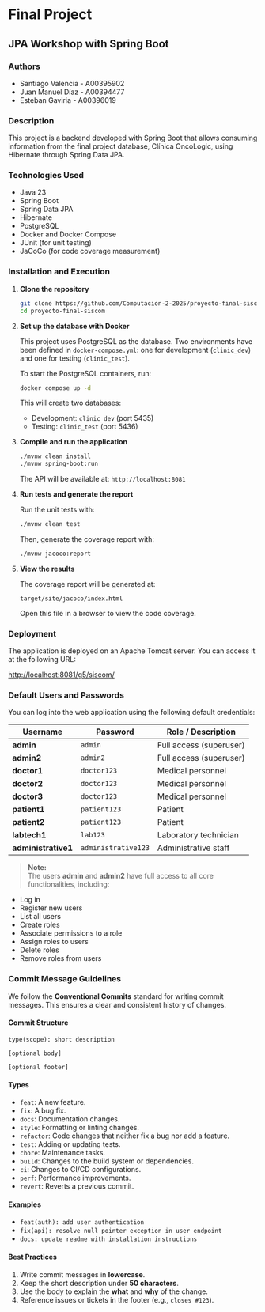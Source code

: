# Final Project

## JPA Workshop with Spring Boot

### Authors

- Santiago Valencia - A00395902
- Juan Manuel Díaz - A00394477
- Esteban Gaviria - A00396019

### Description

This project is a backend developed with Spring Boot that allows consuming information from the final project database, Clínica OncoLogic, using Hibernate through Spring Data JPA.

### Technologies Used

- Java 23
- Spring Boot
- Spring Data JPA
- Hibernate
- PostgreSQL
- Docker and Docker Compose
- JUnit (for unit testing)
- JaCoCo (for code coverage measurement)

### Installation and Execution

1. **Clone the repository**

    ```bash
    git clone https://github.com/Computacion-2-2025/proyecto-final-siscom.git
    cd proyecto-final-siscom
    ```

2. **Set up the database with Docker**

    This project uses PostgreSQL as the database. Two environments have been defined in `docker-compose.yml`: one for development (`clinic_dev`) and one for testing (`clinic_test`).

    To start the PostgreSQL containers, run:

    ```bash
    docker compose up -d
    ```

    This will create two databases:

    - Development: `clinic_dev` (port 5435)
    - Testing: `clinic_test` (port 5436)

3. **Compile and run the application**

    ```bash
    ./mvnw clean install
    ./mvnw spring-boot:run
    ```

    The API will be available at: `http://localhost:8081`

4. **Run tests and generate the report**

    Run the unit tests with:

    ```bash
    ./mvnw clean test
    ```

    Then, generate the coverage report with:

    ```bash
    ./mvnw jacoco:report
    ```

5. **View the results**

    The coverage report will be generated at:

    `target/site/jacoco/index.html`

    Open this file in a browser to view the code coverage.

### Deployment

The application is deployed on an Apache Tomcat server. You can access it at the following URL:

[http://localhost:8081/g5/siscom/](http://localhost:8081/g5/siscom/)

### Default Users and Passwords

You can log into the web application using the following default credentials:

| Username           | Password            | Role / Description        |
|--------------------|---------------------|----------------------------|
| **admin**          | `admin`          | Full access (superuser)   |
| **admin2**         | `admin2`            | Full access (superuser)   |
| **doctor1**        | `doctor123`         | Medical personnel         |
| **doctor2**        | `doctor123`         | Medical personnel         |
| **doctor3**        | `doctor123`         | Medical personnel         |
| **patient1**       | `patient123`        | Patient                   |
| **patient2**       | `patient123`        | Patient                   |
| **labtech1**       | `lab123`            | Laboratory technician     |
| **administrative1**| `administrative123` | Administrative staff      |

> **Note:**  
> The users **admin** and **admin2** have full access to all core functionalities, including:

- Log in
- Register new users
- List all users
- Create roles
- Associate permissions to a role
- Assign roles to users
- Delete roles
- Remove roles from users

### Commit Message Guidelines

We follow the **Conventional Commits** standard for writing commit messages.
This ensures a clear and consistent history of changes.

#### Commit Structure

```
type(scope): short description

[optional body]

[optional footer]
```

#### Types

- `feat`: A new feature.
- `fix`: A bug fix.
- `docs`: Documentation changes.
- `style`: Formatting or linting changes.
- `refactor`: Code changes that neither fix a bug nor add a feature.
- `test`: Adding or updating tests.
- `chore`: Maintenance tasks.
- `build`: Changes to the build system or dependencies.
- `ci`: Changes to CI/CD configurations.
- `perf`: Performance improvements.
- `revert`: Reverts a previous commit.

#### Examples

- `feat(auth): add user authentication`
- `fix(api): resolve null pointer exception in user endpoint`
- `docs: update readme with installation instructions`

#### Best Practices

1. Write commit messages in **lowercase**.
2. Keep the short description under **50 characters**.
3. Use the body to explain the **what** and **why** of the change.
4. Reference issues or tickets in the footer (e.g., `closes #123`).
